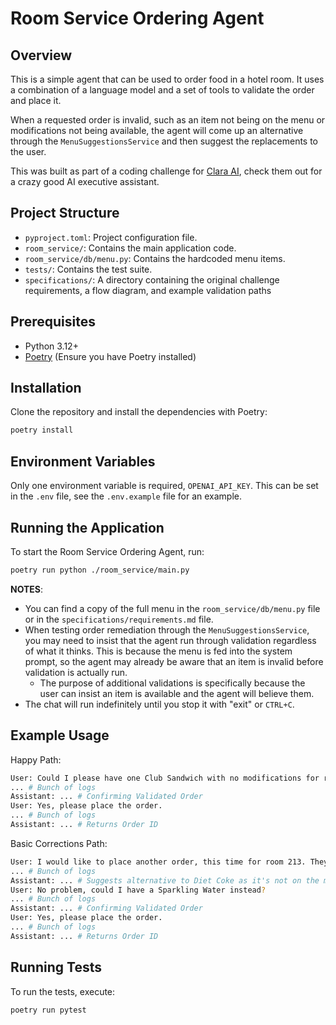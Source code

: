# Room Service Ordering Agent

## Overview

This is a simple agent that can be used to order food in a hotel room. It uses a combination of a language model and a set of tools to validate the order and place it.

When a requested order is invalid, such as an item not being on the menu or modifications not being available, the agent will come up an alternative through the `MenuSuggestionsService` and then suggest the replacements to the user.

This was built as part of a coding challenge for [Clara AI](https://claralabs.com/), check them out for a crazy good AI executive assistant.

## Project Structure

- `pyproject.toml`: Project configuration file.
- `room_service/`: Contains the main application code.
- `room_service/db/menu.py`: Contains the hardcoded menu items.
- `tests/`: Contains the test suite.
- `specifications/`: A directory containing the original challenge requirements, a flow diagram, and example validation paths

## Prerequisites

- Python 3.12+
- [Poetry](https://python-poetry.org/) (Ensure you have Poetry installed)

## Installation

Clone the repository and install the dependencies with Poetry:

```bash
poetry install
```

## Environment Variables

Only one environment variable is required, `OPENAI_API_KEY`. This can be set in the `.env` file, see the `.env.example` file for an example.

## Running the Application

To start the Room Service Ordering Agent, run:

```bash
poetry run python ./room_service/main.py
```

**NOTES**:

- You can find a copy of the full menu in the `room_service/db/menu.py` file or in the `specifications/requirements.md` file.
- When testing order remediation through the `MenuSuggestionsService`, you may need to insist that the agent run through validation regardless of what it thinks. This is because the menu is fed into the system prompt, so the agent may already be aware that an item is invalid before validation is actually run.
  - The purpose of additional validations is specifically because the user can insist an item is available and the agent will believe them.
- The chat will run indefinitely until you stop it with "exit" or `CTRL+C`.

## Example Usage

Happy Path:

```bash
User: Could I please have one Club Sandwich with no modifications for room 115?
... # Bunch of logs
Assistant: ... # Confirming Validated Order
User: Yes, please place the order.
... # Bunch of logs
Assistant: ... # Returns Order ID
```

Basic Corrections Path:

```bash
User: I would like to place another order, this time for room 213. They would like one Caesar Salad with no croutons and one Diet Coke.
... # Bunch of logs
Assistant: ... # Suggests alternative to Diet Coke as it's not on the menu
User: No problem, could I have a Sparkling Water instead?
... # Bunch of logs
Assistant: ... # Confirming Validated Order
User: Yes, please place the order.
... # Bunch of logs
Assistant: ... # Returns Order ID
```

## Running Tests

To run the tests, execute:

```bash
poetry run pytest
```
